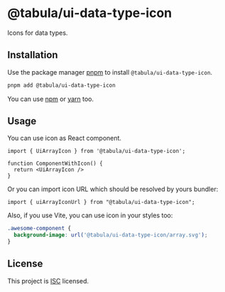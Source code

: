 # @tabula/ui-data-type-icon

Icons for data types.

## Installation

Use the package manager [pnpm](https://pnpm.io) to install `@tabula/ui-data-type-icon`.

```bash
pnpm add @tabula/ui-data-type-icon
```

You can use [npm](https://npmjs.com) or [yarn](https://yarnpkg.com) too.

## Usage

You can use icon as React component.

```tsx
import { UiArrayIcon } from '@tabula/ui-data-type-icon';

function ComponentWithIcon() {
  return <UiArrayIcon />
}
```

Or you can import icon URL which should be resolved by yours bundler:

```tsx
import { uiArrayIconUrl } from "@tabula/ui-data-type-icon";
```

Also, if you use Vite, you can use icon in your styles too:

```scss
.awesome-component {
  background-image: url('@tabula/ui-data-type-icon/array.svg');
}
```

## License

This project is [ISC](https://choosealicense.com/licenses/isc/) licensed.
